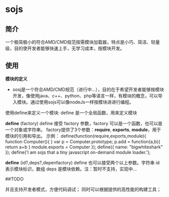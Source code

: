 #  sojs

## 简介
一个极简极小的符合AMD/CMD规范按需模块加载器，特点是小巧、简洁、轻量级，目的使开发者能够快速上手，无学习成本，按模块开发。

## 使用

**模块的定义**

* sosj是一个符合AMD/CMD规范（进行中...），目的在于希望开发者能够按模块开发，像使用java、c++、python、php等语言一样，有模块的概念，可以导入模块。通过使用sojs可以像nodeJs一样按模块进进行编程。

使用define来定义一个模块:
define 是一个全局函数，用来定义模块

  **define** (factory)
	define 接受 factory 参数，factory 可以是一个函数，也可以是一个对象或字符串。
	factory提供了3个参数：**require**, **exports**, **module**，用于模块的引用和导出。
	示例：
	define(function(require,exports,module){
		function Computer(){
		}
		var p = Computer.prototype;
		p.add = function(a,b){
			return a+b
		}
		module.exports = Computer
	});
	define({ name: "bigwhiteshark" });
	define('I am sojs that a tiny javascript on-demand module loader.');

  **define** (id?,deps?,depenfactory) 
  define 也可以接受两个以上参数。字符串 id 表示模块标识，数组 deps 是模块依赖。注：暂时不支持，实现中...



##TODO

并且支持开发者模式，方便代码调试；
同时可以根据提供的高性能的构建工具；




